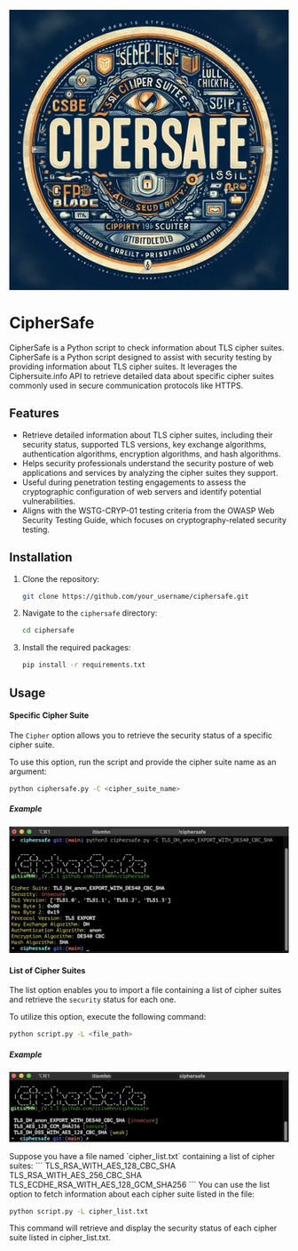 <p align="center">
  <img src="images/ciphersafe.jpg" />
</p>

# CipherSafe
CipherSafe is a Python script to check information about TLS cipher suites.
CipherSafe is a Python script designed to assist with security testing by providing information about TLS cipher suites. It leverages the Ciphersuite.info API to retrieve detailed data about specific cipher suites commonly used in secure communication protocols like HTTPS.

## Features

- Retrieve detailed information about TLS cipher suites, including their security status, supported TLS versions, key exchange algorithms, authentication algorithms, encryption algorithms, and hash algorithms.
- Helps security professionals understand the security posture of web applications and services by analyzing the cipher suites they support.
- Useful during penetration testing engagements to assess the cryptographic configuration of web servers and identify potential vulnerabilities.
- Aligns with the WSTG-CRYP-01 testing criteria from the OWASP Web Security Testing Guide, which focuses on cryptography-related security testing.

## Installation

1. Clone the repository:

    ```bash
    git clone https://github.com/your_username/ciphersafe.git
    ```

2. Navigate to the `ciphersafe` directory:

    ```bash
    cd ciphersafe
    ```

3. Install the required packages:

    ```bash
    pip install -r requirements.txt
    ```

## Usage

#### Specific Cipher Suite

The `Cipher` option allows you to retrieve the security status of a specific cipher suite.

To use this option, run the script and provide the cipher suite name as an argument:

```bash
python ciphersafe.py -C <cipher_suite_name>
```
##### Example
<p align="center">
  <img src="images/cipher-arg.png" />
</p>

#### List of Cipher Suites

The list option enables you to import a file containing a list of cipher suites and retrieve the `security` status for each one.

To utilize this option, execute the following command:

```bash
python script.py -L <file_path>
```
##### Example
<p align="center">
  <img src="images/list-arg.png" />
</p>
Suppose you have a file named `cipher_list.txt` containing a list of cipher suites:
```
TLS_RSA_WITH_AES_128_CBC_SHA
TLS_RSA_WITH_AES_256_CBC_SHA
TLS_ECDHE_RSA_WITH_AES_128_GCM_SHA256
```
You can use the list option to fetch information about each cipher suite listed in the file:

```bash
python script.py -L cipher_list.txt
```
This command will retrieve and display the security status of each cipher suite listed in cipher_list.txt.